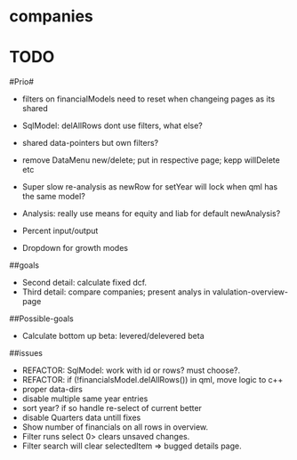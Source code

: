 # companies

# TODO

#Prio#
* filters on financialModels need to reset when changeing pages as its shared
* SqlModel: delAllRows dont use filters, what else?
* shared data-pointers but own filters?
* remove DataMenu new/delete; put in respective page; kepp willDelete etc
* Super slow re-analysis as newRow for setYear will lock when qml has the same model?

* Analysis: really use means for equity and liab for default newAnalysis?
* Percent input/output
* Dropdown for growth modes

##goals
* Second detail: calculate fixed dcf.
* Third detail: compare companies; present analys in valulation-overview-page

##Possible-goals
* Calculate bottom up beta: levered/delevered beta

##issues
* REFACTOR: SqlModel: work with id or rows? must choose?.
* REFACTOR: if (!financialsModel.delAllRows()) in qml, move logic to c++
* proper data-dirs
* disable multiple same year entries
* sort year? if so handle re-select of current better
* disable Quarters data untill fixes
* Show number of financials on all rows in overview.
* Filter runs select 0> clears unsaved changes.
* Filter search will clear selectedItem => bugged details page.

